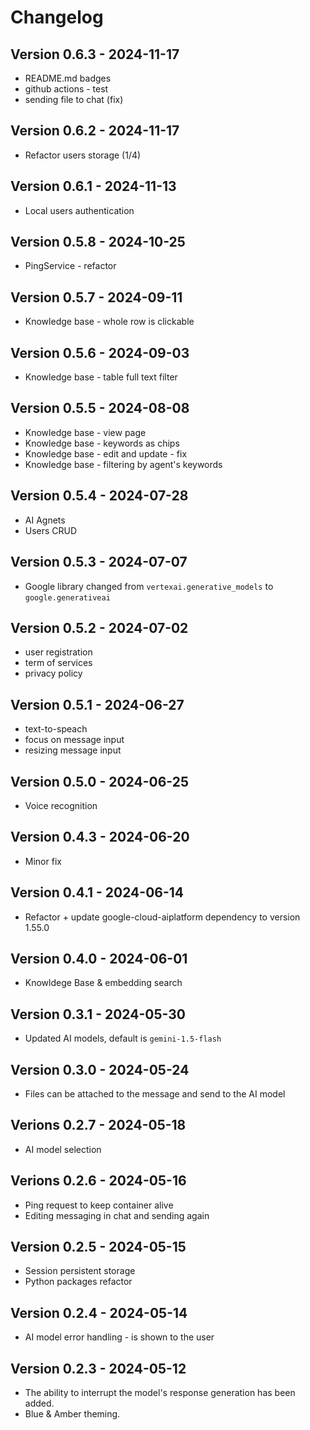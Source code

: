 # Changelog

## Version 0.6.3 - 2024-11-17

* README.md badges
* github actions - test
* sending file to chat (fix)

## Version 0.6.2 - 2024-11-17

* Refactor users storage (1/4)

## Version 0.6.1 - 2024-11-13

* Local users authentication

## Version 0.5.8 - 2024-10-25

* PingService - refactor

## Version 0.5.7 - 2024-09-11

* Knowledge base - whole row is clickable

## Version 0.5.6 - 2024-09-03

* Knowledge base - table full text filter

## Version 0.5.5 - 2024-08-08

* Knowledge base - view page
* Knowledge base - keywords as chips
* Knowledge base - edit and update - fix
* Knowledge base - filtering by agent's keywords

## Version 0.5.4 - 2024-07-28

* AI Agnets
* Users CRUD

## Version 0.5.3 - 2024-07-07

* Google library changed from `vertexai.generative_models` to `google.generativeai`

## Version 0.5.2 - 2024-07-02

* user registration
* term of services
* privacy policy

## Version 0.5.1 - 2024-06-27

* text-to-speach
* focus on message input
* resizing message input

## Version 0.5.0 - 2024-06-25

* Voice recognition

## Version 0.4.3 - 2024-06-20

* Minor fix

## Version 0.4.1 - 2024-06-14

* Refactor + update google-cloud-aiplatform dependency to version 1.55.0

## Version 0.4.0 - 2024-06-01

* Knowldege Base & embedding search

## Version 0.3.1 - 2024-05-30

* Updated AI models, default is `gemini-1.5-flash`

## Version 0.3.0 - 2024-05-24

* Files can be attached to the message and send to the AI model

## Verions 0.2.7 - 2024-05-18

* AI model selection

## Verions 0.2.6 - 2024-05-16

* Ping request to keep container alive
* Editing messaging in chat and sending again

## Version 0.2.5 - 2024-05-15

* Session persistent storage
* Python packages refactor

## Version 0.2.4 - 2024-05-14

* AI model error handling - is shown to the user

## Version 0.2.3 - 2024-05-12

* The ability to interrupt the model's response generation has been added.
* Blue & Amber theming.
